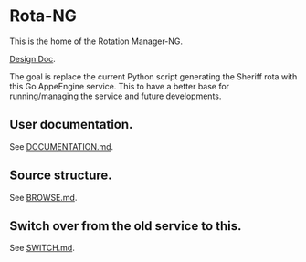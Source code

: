 # Rota-NG

This is the home of the Rotation Manager-NG.

[Design
Doc](https://docs.google.com/document/d/1WdvMckyfzfx9anU1hLHJ16EuvXv4Keo8aUmSTQRuNp4/edit#heading=h.92o1mrq012hp).

The goal is replace the current Python script generating the Sheriff rota with
this Go AppeEngine service. This to have a better base for running/managing the
service and future developments.

## User documentation.

See [DOCUMENTATION.md](DOCUMENTATION.md).

## Source structure.

See [BROWSE.md](BROWSE.md).

## Switch over from the old service to this.

See [SWITCH.md](SWITCH.md).

